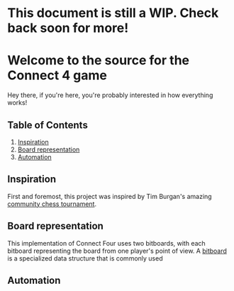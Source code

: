 # This document is still a WIP. Check back soon for more!
# Welcome to the source for the Connect 4 game
Hey there, if you're here, you're probably interested in how everything works!

## Table of Contents
1. [Inspiration](#inspiration)
2. [Board representation](#board-representation)
3. [Automation](#automation)

## Inspiration
First and foremost, this project was inspired by Tim Burgan's amazing [community chess tournament](https://github.com/timburgan/timburgan).

## Board representation
This implementation of Connect Four uses two bitboards, with each bitboard representing the board from one player's point of view. A [bitboard](https://en.wikipedia.org/wiki/Bitboard) is a specialized data structure that is commonly used

## Automation
